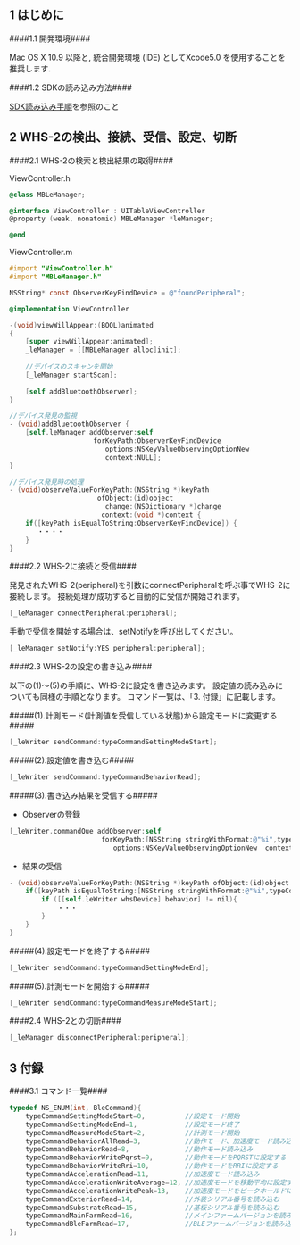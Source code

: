 1 はじめに
--------------

####1.1 開発環境####


Mac OS X 10.9 以降と, 統合開発環境 (IDE) としてXcode5.0 を使用することを推奨します.

####1.2 SDKの読み込み方法####

[SDK読み込み手順](SDK読み込み手順.md)を参照のこと


2 WHS-2の検出、接続、受信、設定、切断
--------------

####2.1 WHS-2の検索と検出結果の取得####

ViewController.h
```objectivec
@class MBLeManager;

@interface ViewController : UITableViewController
@property (weak, nonatomic) MBLeManager *leManager;

@end
```

ViewController.m
```objectivec
#import "ViewController.h"
#import "MBLeManager.h"

NSString* const ObserverKeyFindDevice = @"foundPeripheral";

@implementation ViewController

-(void)viewWillAppear:(BOOL)animated
{
    [super viewWillAppear:animated];
    _leManager = [[MBLeManager alloc]init];
    
    //デバイスのスキャンを開始
    [_leManager startScan];
    
    [self addBluetoothObserver];
}

//デバイス発見の監視
- (void)addBluetoothObserver {
    [self.leManager addObserver:self
                     forKeyPath:ObserverKeyFindDevice
                        options:NSKeyValueObservingOptionNew
                        context:NULL];
}

//デバイス発見時の処理
- (void)observeValueForKeyPath:(NSString *)keyPath
                      ofObject:(id)object
                        change:(NSDictionary *)change
                       context:(void *)context {
    if([keyPath isEqualToString:ObserverKeyFindDevice]) {
       ・・・・
    }
}
```

####2.2 WHS-2に接続と受信####

発見されたWHS-2(peripheral)を引数にconnectPeripheralを呼ぶ事でWHS-2に接続します。
接続処理が成功すると自動的に受信が開始されます。
```objectivec
[_leManager connectPeripheral:peripheral];
```

手動で受信を開始する場合は、setNotifyを呼び出してください。
```objectivec
[_leManager setNotify:YES peripheral:peripheral];
```

####2.3 WHS-2の設定の書き込み####

以下の(1)〜(5)の手順に、WHS-2に設定を書き込みます。
設定値の読み込みについても同様の手順となります。
コマンド一覧は、「3. 付録」に記載します。

#####(1).計測モード(計測値を受信している状態)から設定モードに変更する#####

```objectivec
[_leWriter sendCommand:typeCommandSettingModeStart];
```

#####(2).設定値を書き込む#####

```objectivec
[_leWriter sendCommand:typeCommandBehaviorRead];
```

#####(3).書き込み結果を受信する#####

- Observerの登録

```objectivec
[_leWriter.commandQue addObserver:self
                       forKeyPath:[NSString stringWithFormat:@"%i",typeCommandBehaviorRead]
                          options:NSKeyValueObservingOptionNew  context:NULL];
```

- 結果の受信

```objectivec
- (void)observeValueForKeyPath:(NSString *)keyPath ofObject:(id)object change:(NSDictionary *)change context:(void *)context {
    if([keyPath isEqualToString:[NSString stringWithFormat:@"%i",typeCommandBehaviorRead]]){
        if ([[self.leWriter whsDevice] behavior] != nil){
            ・・・
        }
    }
}
```

#####(4).設定モードを終了する#####

```objectivec
[_leWriter sendCommand:typeCommandSettingModeEnd];
```

#####(5).計測モードを開始する#####

```objectivec
[_leWriter sendCommand:typeCommandMeasureModeStart];
```

####2.4 WHS-2との切断####

```objectivec
[_leManager disconnectPeripheral:peripheral];
```


3 付録
-----------------------

####3.1 コマンド一覧####

```objectivec
typedef NS_ENUM(int, BleCommand){
    typeCommandSettingModeStart=0,          //設定モード開始
    typeCommandSettingModeEnd=1,            //設定モード終了
    typeCommandMeasureModeStart=2,          //計測モード開始
    typeCommandBehaviorAllRead=3,           //動作モード、加速度モード読み込み
    typeCommandBehaviorRead=8,              //動作モード読み込み
    typeCommandBehaviorWritePqrst=9,        //動作モードをPQRSTに設定する
    typeCommandBehaviorWriteRri=10,         //動作モードをRRIに設定する
    typeCommandAccelerationRead=11,         //加速度モード読み込み
    typeCommandAccelerationWriteAverage=12, //加速度モードを移動平均に設定する
    typeCommandAccelerationWritePeak=13,    //加速度モードをピークホールドに設定する
    typeCommandExteriorRead=14,             //外装シリアル番号を読み込む
    typeCommandSubstrateRead=15,            //基板シリアル番号を読み込む
    typeCommandMainFarmRead=16,             //メインファームバージョンを読み込む
    typeCommandBleFarmRead=17,              //BLEファームバージョンを読み込む
};
```
